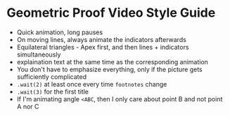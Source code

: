 # Geometric Proof Video Style Guide

- Quick animation, long pauses
- On moving lines, always animate the indicators afterwards
- Equilateral triangles - Apex first, and then lines + indicators simultaneously
- explaination text at the same time as the corresponding animation
- You don't have to emphasize everything, only if the picture gets sufficiently complicated
- `.wait(2)` at least once every time `footnotes` change
- `.wait(3)` for the first title
- If I'm animating angle `<ABC`, then I only care about point B and not point A nor C